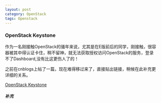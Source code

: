 ```yaml
---
layout: post
category: OpenStack
tags: Openstack
---
```


### OpenStack Keystone


作为一名刚接触OpenStack的骚年来说，尤其是在E版前后的同学，刚接触，很容器被其中得认证卡住，稍不留神，就无法获取授权访问OpenStack的服务，登录不了Dashboard,没有比这更伤人了的！

之前在cnblogs上帖了一篇，现在难得移过来了，直接贴出链接，稍候在此补充更详细的关系。

[OpenStack Keystone](http://www.cnblogs.com/liuan/p/3194499.html)

##### 补充
